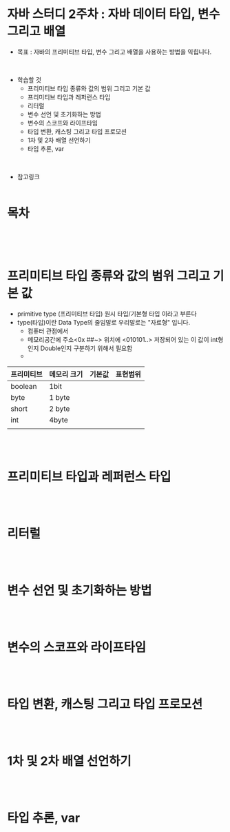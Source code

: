 # 자바 스터디 2주차 : 자바 데이터 타입, 변수 그리고 배열
- 목표 : 자바의 프리미티브 타입, 변수 그리고 배열을 사용하는 방법을 익힙니다.

<br>

- 학습할 것
  - 프리미티브 타입 종류와 값의 범위 그리고 기본 값
  - 프리미티브 타입과 레퍼런스 타입
  - 리터럴
  - 변수 선언 및 초기화하는 방법
  - 변수의 스코프와 라이프타임
  - 타입 변환, 캐스팅 그리고 타입 프로모션
  - 1차 및 2차 배열 선언하기
  - 타입 추론, var

<br>

- 참고링크
  ```
  ```


# 목차
```
```

<br> 
<br> 

# 프리미티브 타입 종류와 값의 범위 그리고 기본 값
- primitive type (프리미티브 타입) 원시 타입/기본형 타입 이라고 부른다
- type(타입)이란 Data Type의 줄임말로 우리말로는 "자료형" 입니다.
  - 컴퓨터 관점에서 
  - 메모리공간에 주소<0x ##~> 위치에 <010101..> 저장되어 있는 이 값이 int형인지 Double인지 구분하기 위해서 필요함
  - 
| 프리미티브   | 메모리 크기 | 기본값 | 표현범위 |
|---------|--------|-----|------|
| boolean | 1bit   |     |      |
| byte    | 1 byte |     |      |
| short   | 2 byte |     |      |
| int     | 4byte  |     |      |
|   |   |


<br> 
<br> 

# 프리미티브 타입과 레퍼런스 타입

<br> 
<br> 

# 리터럴

<br> 
<br> 

# 변수 선언 및 초기화하는 방법

<br> 
<br> 

# 변수의 스코프와 라이프타임

<br> 
<br> 

# 타입 변환, 캐스팅 그리고 타입 프로모션

<br> 
<br> 

# 1차 및 2차 배열 선언하기

<br> 
<br> 

# 타입 추론, var



# 

<br> 
<br> 

# 

<br> 
<br> 

# 